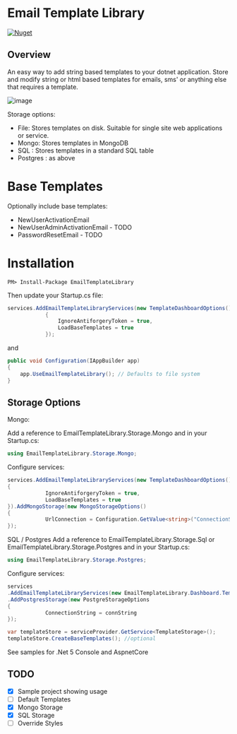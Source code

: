 # Email Template Library

[![Nuget](https://github.com/saliehendricks/EmailTemplateLibrary/actions/workflows/publish.yml/badge.svg)](https://github.com/saliehendricks/EmailTemplateLibrary/actions/workflows/publish.yml)

## Overview
An easy way to add string based templates to your dotnet application. Store and modify string or html based templates for emails, sms' or anything else that requires a template.

![image](https://user-images.githubusercontent.com/1830594/120047159-35d59200-c014-11eb-9448-88244a623027.png)

Storage options:
- File: Stores templates on disk. Suitable for single site web applications or service.
- Mongo: Stores templates in MongoDB
- SQL : Stores templates in a standard SQL table
- Postgres : as above

# Base Templates
Optionally include base templates:
- NewUserActivationEmail
- NewUserAdminActivationEmail - TODO
- PasswordResetEmail - TODO

# Installation

```
PM> Install-Package EmailTemplateLibrary
```
Then update your Startup.cs file:

```cs
services.AddEmailTemplateLibraryServices(new TemplateDashboardOptions()
            {
                IgnoreAntiforgeryToken = true,
                LoadBaseTemplates = true
            });
```
and
```cs         
public void Configuration(IAppBuilder app)
{
    app.UseEmailTemplateLibrary(); // Defaults to file system
}
```

## Storage Options

Mongo:

Add a reference to EmailTemplateLibrary.Storage.Mongo and in your Startup.cs:
```cs
using EmailTemplateLibrary.Storage.Mongo;
```
Configure services:
```cs
services.AddEmailTemplateLibraryServices(new TemplateDashboardOptions()
{
            IgnoreAntiforgeryToken = true,
            LoadBaseTemplates = true
}).AddMongoStorage(new MongoStorageOptions()
{
            UrlConnection = Configuration.GetValue<string>("ConnectionStrings.MainConnection")
});
```

SQL / Postgres
Add a reference to EmailTemplateLibrary.Storage.Sql or EmailTemplateLibrary.Storage.Postgres and in your Startup.cs:

```cs
using EmailTemplateLibrary.Storage.Postgres;
```
Configure services:
```cs
services
.AddEmailTemplateLibraryServices(new EmailTemplateLibrary.Dashboard.TemplateDashboardOptions())
.AddPostgresStorage(new PostgreStorageOptions
{
            ConnectionString = connString
});

var templateStore = serviceProvider.GetService<TemplateStorage>();			
templateStore.CreateBaseTemplates(); //optional

```

See samples for .Net 5 Console and AspnetCore

## TODO
- [X] Sample project showing usage
- [ ] Default Templates
- [X] Mongo Storage
- [X] SQL Storage
- [ ] Override Styles
